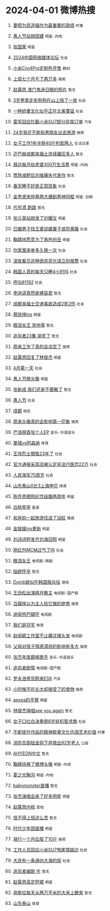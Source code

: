# 2024-04-01 微博热搜 
1. [要把为民造福作为最重要的政绩](https://m.weibo.cn/search?containerid=100103type%3D1%26t%3D10%26q%3D%23%E8%A6%81%E6%8A%8A%E4%B8%BA%E6%B0%91%E9%80%A0%E7%A6%8F%E4%BD%9C%E4%B8%BA%E6%9C%80%E9%87%8D%E8%A6%81%E7%9A%84%E6%94%BF%E7%BB%A9%23&stream_entry_id=51&isnewpage=1&extparam=seat%3D1%26filter_type%3Drealtimehot%26c_type%3D51%26pos%3D0%26cate%3D10103%26q%3D%2523%25E8%25A6%2581%25E6%258A%258A%25E4%25B8%25BA%25E6%25B0%2591%25E9%2580%25A0%25E7%25A6%258F%25E4%25BD%259C%25E4%25B8%25BA%25E6%259C%2580%25E9%2587%258D%25E8%25A6%2581%25E7%259A%2584%25E6%2594%25BF%25E7%25BB%25A9%2523%26dgr%3D0%26stream_entry_id%3D51%26display_time%3D1711927073%26pre_seqid%3D1711927073313015624232) `时事` 

2. [愚人节站姐团建](https://m.weibo.cn/search?containerid=100103type%3D1%26t%3D10%26q%3D%23%E6%84%9A%E4%BA%BA%E8%8A%82%E7%AB%99%E5%A7%90%E5%9B%A2%E5%BB%BA%23&stream_entry_id=31&isnewpage=1&extparam=seat%3D1%26filter_type%3Drealtimehot%26pos%3D0%26band_rank%3D1%26stream_entry_id%3D31%26lcate%3D5001%26c_type%3D31%26q%3D%2523%25E6%2584%259A%25E4%25BA%25BA%25E8%258A%2582%25E7%25AB%2599%25E5%25A7%2590%25E5%259B%25A2%25E5%25BB%25BA%2523%26realpos%3D1%26cate%3D5001%26flag%3D16%26dgr%3D0%26display_time%3D1711927073%26pre_seqid%3D1711927073313015624232) `明星-内地` 

3. [张国荣](https://m.weibo.cn/search?containerid=100103type%3D1%26t%3D10%26q%3D%E5%BC%A0%E5%9B%BD%E8%8D%A3&stream_entry_id=31&isnewpage=1&extparam=seat%3D1%26filter_type%3Drealtimehot%26pos%3D1%26band_rank%3D2%26stream_entry_id%3D31%26lcate%3D5001%26c_type%3D31%26q%3D%25E5%25BC%25A0%25E5%259B%25BD%25E8%258D%25A3%26realpos%3D2%26cate%3D5001%26flag%3D16%26dgr%3D0%26display_time%3D1711927073%26pre_seqid%3D1711927073313015624232) `明星` 

4. [2024中国网络媒体论坛](https://m.weibo.cn/search?containerid=100103type%3D1%26t%3D10%26q%3D%232024%E4%B8%AD%E5%9B%BD%E7%BD%91%E7%BB%9C%E5%AA%92%E4%BD%93%E8%AE%BA%E5%9D%9B%23&stream_entry_id=31&isnewpage=1&extparam=seat%3D1%26filter_type%3Drealtimehot%26pos%3D2%26band_rank%3D3%26stream_entry_id%3D31%26lcate%3D5001%26c_type%3D31%26q%3D%25232024%25E4%25B8%25AD%25E5%259B%25BD%25E7%25BD%2591%25E7%25BB%259C%25E5%25AA%2592%25E4%25BD%2593%25E8%25AE%25BA%25E5%259D%259B%2523%26realpos%3D3%26cate%3D5001%26flag%3D0%26dgr%3D0%26display_time%3D1711927073%26pre_seqid%3D1711927073313015624232) `社会` 

5. [小米Civi4Pro定制色开售](https://m.weibo.cn/search?containerid=100103type%3D1%26t%3D10%26q%3D%23%E5%B0%8F%E7%B1%B3Civi4Pro%E5%AE%9A%E5%88%B6%E8%89%B2%E5%BC%80%E5%94%AE%23&stream_entry_id=31&isnewpage=1&extparam=seat%3D1%26filter_type%3Drealtimehot%26pos%3D3%26is_ad_pos%3D1%26band_rank%3D4%26topic_ad%3D1%26stream_entry_id%3D31%26lcate%3D5001%26c_type%3D31%26q%3D%2523%25E5%25B0%258F%25E7%25B1%25B3Civi4Pro%25E5%25AE%259A%25E5%2588%25B6%25E8%2589%25B2%25E5%25BC%2580%25E5%2594%25AE%2523%26cate%3D5001%26dgr%3D0%26adid%3D229830%26display_time%3D1711927073%26pre_seqid%3D1711927073313015624232) `数码` 

6. [上班七个月亏了两万多](https://m.weibo.cn/search?containerid=100103type%3D1%26t%3D10%26q%3D%23%E4%B8%8A%E7%8F%AD%E4%B8%83%E4%B8%AA%E6%9C%88%E4%BA%8F%E4%BA%86%E4%B8%A4%E4%B8%87%E5%A4%9A%23&stream_entry_id=31&isnewpage=1&extparam=seat%3D1%26filter_type%3Drealtimehot%26pos%3D4%26band_rank%3D4%26stream_entry_id%3D31%26lcate%3D5001%26c_type%3D31%26q%3D%2523%25E4%25B8%258A%25E7%258F%25AD%25E4%25B8%2583%25E4%25B8%25AA%25E6%259C%2588%25E4%25BA%258F%25E4%25BA%2586%25E4%25B8%25A4%25E4%25B8%2587%25E5%25A4%259A%2523%26realpos%3D4%26cate%3D5001%26flag%3D2%26dgr%3D0%26display_time%3D1711927073%26pre_seqid%3D1711927073313015624232) `搞笑` 

7. [赵露思 澳门鬼迷日眼的照片](https://m.weibo.cn/search?containerid=100103type%3D1%26t%3D10%26q%3D%E8%B5%B5%E9%9C%B2%E6%80%9D+%E6%BE%B3%E9%97%A8%E9%AC%BC%E8%BF%B7%E6%97%A5%E7%9C%BC%E7%9A%84%E7%85%A7%E7%89%87&stream_entry_id=31&isnewpage=1&extparam=seat%3D1%26filter_type%3Drealtimehot%26pos%3D5%26band_rank%3D5%26stream_entry_id%3D31%26lcate%3D5001%26c_type%3D31%26q%3D%25E8%25B5%25B5%25E9%259C%25B2%25E6%2580%259D%2520%25E6%25BE%25B3%25E9%2597%25A8%25E9%25AC%25BC%25E8%25BF%25B7%25E6%2597%25A5%25E7%259C%25BC%25E7%259A%2584%25E7%2585%25A7%25E7%2589%2587%26realpos%3D5%26cate%3D5001%26flag%3D2%26dgr%3D0%26display_time%3D1711927073%26pre_seqid%3D1711927073313015624232) `暂无` 

8. [3岁男童走失狗狗在山上陪了一夜](https://m.weibo.cn/search?containerid=100103type%3D1%26t%3D10%26q%3D%233%E5%B2%81%E7%94%B7%E7%AB%A5%E8%B5%B0%E5%A4%B1%E7%8B%97%E7%8B%97%E5%9C%A8%E5%B1%B1%E4%B8%8A%E9%99%AA%E4%BA%86%E4%B8%80%E5%A4%9C%23&stream_entry_id=31&isnewpage=1&extparam=seat%3D1%26filter_type%3Drealtimehot%26pos%3D6%26band_rank%3D6%26stream_entry_id%3D31%26lcate%3D5001%26c_type%3D31%26q%3D%25233%25E5%25B2%2581%25E7%2594%25B7%25E7%25AB%25A5%25E8%25B5%25B0%25E5%25A4%25B1%25E7%258B%2597%25E7%258B%2597%25E5%259C%25A8%25E5%25B1%25B1%25E4%25B8%258A%25E9%2599%25AA%25E4%25BA%2586%25E4%25B8%2580%25E5%25A4%259C%2523%26realpos%3D6%26cate%3D5001%26flag%3D2%26dgr%3D0%26display_time%3D1711927073%26pre_seqid%3D1711927073313015624232) `社会` 

9. [一种娇妻文化似乎正在北美蔓延](https://m.weibo.cn/search?containerid=100103type%3D1%26t%3D10%26q%3D%23%E4%B8%80%E7%A7%8D%E5%A8%87%E5%A6%BB%E6%96%87%E5%8C%96%E4%BC%BC%E4%B9%8E%E6%AD%A3%E5%9C%A8%E5%8C%97%E7%BE%8E%E8%94%93%E5%BB%B6%23&stream_entry_id=31&isnewpage=1&extparam=seat%3D1%26filter_type%3Drealtimehot%26pos%3D7%26band_rank%3D7%26stream_entry_id%3D31%26lcate%3D5001%26c_type%3D31%26q%3D%2523%25E4%25B8%2580%25E7%25A7%258D%25E5%25A8%2587%25E5%25A6%25BB%25E6%2596%2587%25E5%258C%2596%25E4%25BC%25BC%25E4%25B9%258E%25E6%25AD%25A3%25E5%259C%25A8%25E5%258C%2597%25E7%25BE%258E%25E8%2594%2593%25E5%25BB%25B6%2523%26realpos%3D7%26cate%3D5001%26flag%3D2%26dgr%3D0%26display_time%3D1711927073%26pre_seqid%3D1711927073313015624232) `社会` 

10. [雷军回应拦截小米SU7部分异常订单](https://m.weibo.cn/search?containerid=100103type%3D1%26t%3D10%26q%3D%23%E9%9B%B7%E5%86%9B%E5%9B%9E%E5%BA%94%E6%8B%A6%E6%88%AA%E5%B0%8F%E7%B1%B3SU7%E9%83%A8%E5%88%86%E5%BC%82%E5%B8%B8%E8%AE%A2%E5%8D%95%23&stream_entry_id=31&isnewpage=1&extparam=seat%3D1%26filter_type%3Drealtimehot%26pos%3D8%26band_rank%3D8%26stream_entry_id%3D31%26lcate%3D5001%26c_type%3D31%26q%3D%2523%25E9%259B%25B7%25E5%2586%259B%25E5%259B%259E%25E5%25BA%2594%25E6%258B%25A6%25E6%2588%25AA%25E5%25B0%258F%25E7%25B1%25B3SU7%25E9%2583%25A8%25E5%2588%2586%25E5%25BC%2582%25E5%25B8%25B8%25E8%25AE%25A2%25E5%258D%2595%2523%26realpos%3D8%26cate%3D5001%26flag%3D2%26dgr%3D0%26display_time%3D1711927073%26pre_seqid%3D1711927073313015624232) `汽车` 

11. [24岁我还不能和男朋友出去旅游](https://m.weibo.cn/search?containerid=100103type%3D1%26t%3D10%26q%3D%2324%E5%B2%81%E6%88%91%E8%BF%98%E4%B8%8D%E8%83%BD%E5%92%8C%E7%94%B7%E6%9C%8B%E5%8F%8B%E5%87%BA%E5%8E%BB%E6%97%85%E6%B8%B8%23&stream_entry_id=31&isnewpage=1&extparam=seat%3D1%26filter_type%3Drealtimehot%26pos%3D9%26band_rank%3D9%26stream_entry_id%3D31%26lcate%3D5001%26c_type%3D31%26q%3D%252324%25E5%25B2%2581%25E6%2588%2591%25E8%25BF%2598%25E4%25B8%258D%25E8%2583%25BD%25E5%2592%258C%25E7%2594%25B7%25E6%259C%258B%25E5%258F%258B%25E5%2587%25BA%25E5%258E%25BB%25E6%2597%2585%25E6%25B8%25B8%2523%26realpos%3D9%26cate%3D5001%26flag%3D2%26dgr%3D0%26display_time%3D1711927073%26pre_seqid%3D1711927073313015624232) `搞笑` 

12. [女子工作1年半胖40斤判若两人](https://m.weibo.cn/search?containerid=100103type%3D1%26t%3D10%26q%3D%23%E5%A5%B3%E5%AD%90%E5%B7%A5%E4%BD%9C1%E5%B9%B4%E5%8D%8A%E8%83%9640%E6%96%A4%E5%88%A4%E8%8B%A5%E4%B8%A4%E4%BA%BA%23&stream_entry_id=31&isnewpage=1&extparam=seat%3D1%26filter_type%3Drealtimehot%26pos%3D10%26band_rank%3D10%26stream_entry_id%3D31%26lcate%3D5001%26c_type%3D31%26q%3D%2523%25E5%25A5%25B3%25E5%25AD%2590%25E5%25B7%25A5%25E4%25BD%259C1%25E5%25B9%25B4%25E5%258D%258A%25E8%2583%259640%25E6%2596%25A4%25E5%2588%25A4%25E8%258B%25A5%25E4%25B8%25A4%25E4%25BA%25BA%2523%26realpos%3D10%26cate%3D5001%26flag%3D2%26dgr%3D0%26display_time%3D1711927073%26pre_seqid%3D1711927073313015624232) `生活记录` 

13. [迈巴赫成都来福士连续碾压多人](https://m.weibo.cn/search?containerid=100103type%3D1%26t%3D10%26q%3D%23%E8%BF%88%E5%B7%B4%E8%B5%AB%E6%88%90%E9%83%BD%E6%9D%A5%E7%A6%8F%E5%A3%AB%E8%BF%9E%E7%BB%AD%E7%A2%BE%E5%8E%8B%E5%A4%9A%E4%BA%BA%23&stream_entry_id=31&isnewpage=1&extparam=seat%3D1%26filter_type%3Drealtimehot%26pos%3D11%26band_rank%3D11%26stream_entry_id%3D31%26lcate%3D5001%26c_type%3D31%26q%3D%2523%25E8%25BF%2588%25E5%25B7%25B4%25E8%25B5%25AB%25E6%2588%2590%25E9%2583%25BD%25E6%259D%25A5%25E7%25A6%258F%25E5%25A3%25AB%25E8%25BF%259E%25E7%25BB%25AD%25E7%25A2%25BE%25E5%258E%258B%25E5%25A4%259A%25E4%25BA%25BA%2523%26realpos%3D11%26cate%3D5001%26flag%3D2%26dgr%3D0%26display_time%3D1711927073%26pre_seqid%3D1711927073313015624232) `暂无` 

14. [聂远每月给老婆300万生活费](https://m.weibo.cn/search?containerid=100103type%3D1%26t%3D10%26q%3D%23%E8%81%82%E8%BF%9C%E6%AF%8F%E6%9C%88%E7%BB%99%E8%80%81%E5%A9%86300%E4%B8%87%E7%94%9F%E6%B4%BB%E8%B4%B9%23&stream_entry_id=31&isnewpage=1&extparam=seat%3D1%26filter_type%3Drealtimehot%26pos%3D12%26band_rank%3D12%26stream_entry_id%3D31%26lcate%3D5001%26c_type%3D31%26q%3D%2523%25E8%2581%2582%25E8%25BF%259C%25E6%25AF%258F%25E6%259C%2588%25E7%25BB%2599%25E8%2580%2581%25E5%25A9%2586300%25E4%25B8%2587%25E7%2594%259F%25E6%25B4%25BB%25E8%25B4%25B9%2523%26realpos%3D12%26cate%3D5001%26flag%3D2%26dgr%3D0%26display_time%3D1711927073%26pre_seqid%3D1711927073313015624232) `明星-内地` 

15. [贾玲减肥后刘维痛失代表作](https://m.weibo.cn/search?containerid=100103type%3D1%26t%3D10%26q%3D%E8%B4%BE%E7%8E%B2%E5%87%8F%E8%82%A5%E5%90%8E%E5%88%98%E7%BB%B4%E7%97%9B%E5%A4%B1%E4%BB%A3%E8%A1%A8%E4%BD%9C&stream_entry_id=31&isnewpage=1&extparam=seat%3D1%26filter_type%3Drealtimehot%26pos%3D13%26band_rank%3D13%26stream_entry_id%3D31%26lcate%3D5001%26c_type%3D31%26q%3D%25E8%25B4%25BE%25E7%258E%25B2%25E5%2587%258F%25E8%2582%25A5%25E5%2590%258E%25E5%2588%2598%25E7%25BB%25B4%25E7%2597%259B%25E5%25A4%25B1%25E4%25BB%25A3%25E8%25A1%25A8%25E4%25BD%259C%26realpos%3D13%26cate%3D5001%26flag%3D2%26dgr%3D0%26display_time%3D1711927073%26pre_seqid%3D1711927073313015624232) `暂无` 

16. [春天睡不好是正常现象](https://m.weibo.cn/search?containerid=100103type%3D1%26t%3D10%26q%3D%23%E6%98%A5%E5%A4%A9%E7%9D%A1%E4%B8%8D%E5%A5%BD%E6%98%AF%E6%AD%A3%E5%B8%B8%E7%8E%B0%E8%B1%A1%23&stream_entry_id=31&isnewpage=1&extparam=seat%3D1%26filter_type%3Drealtimehot%26pos%3D14%26band_rank%3D14%26stream_entry_id%3D31%26lcate%3D5001%26c_type%3D31%26q%3D%2523%25E6%2598%25A5%25E5%25A4%25A9%25E7%259D%25A1%25E4%25B8%258D%25E5%25A5%25BD%25E6%2598%25AF%25E6%25AD%25A3%25E5%25B8%25B8%25E7%258E%25B0%25E8%25B1%25A1%2523%26realpos%3D14%26cate%3D5001%26flag%3D0%26dgr%3D0%26display_time%3D1711927073%26pre_seqid%3D1711927073313015624232) `社会` 

17. [金秀贤宋仲基两大爆剧男神同框](https://m.weibo.cn/search?containerid=100103type%3D1%26t%3D10%26q%3D%23%E9%87%91%E7%A7%80%E8%B4%A4%E5%AE%8B%E4%BB%B2%E5%9F%BA%E4%B8%A4%E5%A4%A7%E7%88%86%E5%89%A7%E7%94%B7%E7%A5%9E%E5%90%8C%E6%A1%86%23&stream_entry_id=31&isnewpage=1&extparam=seat%3D1%26filter_type%3Drealtimehot%26pos%3D15%26band_rank%3D15%26stream_entry_id%3D31%26lcate%3D5001%26c_type%3D31%26q%3D%2523%25E9%2587%2591%25E7%25A7%2580%25E8%25B4%25A4%25E5%25AE%258B%25E4%25BB%25B2%25E5%259F%25BA%25E4%25B8%25A4%25E5%25A4%25A7%25E7%2588%2586%25E5%2589%25A7%25E7%2594%25B7%25E7%25A5%259E%25E5%2590%258C%25E6%25A1%2586%2523%26realpos%3D15%26cate%3D5001%26flag%3D2%26dgr%3D0%26display_time%3D1711927073%26pre_seqid%3D1711927073313015624232) `明星-日韩` 

18. [代号鸢 跑路](https://m.weibo.cn/search?containerid=100103type%3D1%26t%3D10%26q%3D%E4%BB%A3%E5%8F%B7%E9%B8%A2+%E8%B7%91%E8%B7%AF&stream_entry_id=31&isnewpage=1&extparam=seat%3D1%26filter_type%3Drealtimehot%26pos%3D16%26band_rank%3D16%26stream_entry_id%3D31%26lcate%3D5001%26c_type%3D31%26q%3D%25E4%25BB%25A3%25E5%258F%25B7%25E9%25B8%25A2%2520%25E8%25B7%2591%25E8%25B7%25AF%26realpos%3D16%26cate%3D5001%26flag%3D1%26dgr%3D0%26display_time%3D1711927073%26pre_seqid%3D1711927073313015624232) `暂无` 

19. [张元英站姐发了刘耀文](https://m.weibo.cn/search?containerid=100103type%3D1%26t%3D10%26q%3D%23%E5%BC%A0%E5%85%83%E8%8B%B1%E7%AB%99%E5%A7%90%E5%8F%91%E4%BA%86%E5%88%98%E8%80%80%E6%96%87%23&stream_entry_id=31&isnewpage=1&extparam=seat%3D1%26filter_type%3Drealtimehot%26pos%3D17%26band_rank%3D17%26stream_entry_id%3D31%26lcate%3D5001%26c_type%3D31%26q%3D%2523%25E5%25BC%25A0%25E5%2585%2583%25E8%258B%25B1%25E7%25AB%2599%25E5%25A7%2590%25E5%258F%2591%25E4%25BA%2586%25E5%2588%2598%25E8%2580%2580%25E6%2596%2587%2523%26realpos%3D17%26cate%3D5001%26flag%3D2%26dgr%3D0%26display_time%3D1711927073%26pre_seqid%3D1711927073313015624232) `明星` 

20. [已婚男子找王婆说媒妻子或将离婚](https://m.weibo.cn/search?containerid=100103type%3D1%26t%3D10%26q%3D%23%E5%B7%B2%E5%A9%9A%E7%94%B7%E5%AD%90%E6%89%BE%E7%8E%8B%E5%A9%86%E8%AF%B4%E5%AA%92%E5%A6%BB%E5%AD%90%E6%88%96%E5%B0%86%E7%A6%BB%E5%A9%9A%23&stream_entry_id=31&isnewpage=1&extparam=seat%3D1%26filter_type%3Drealtimehot%26pos%3D18%26band_rank%3D18%26stream_entry_id%3D31%26lcate%3D5001%26c_type%3D31%26q%3D%2523%25E5%25B7%25B2%25E5%25A9%259A%25E7%2594%25B7%25E5%25AD%2590%25E6%2589%25BE%25E7%258E%258B%25E5%25A9%2586%25E8%25AF%25B4%25E5%25AA%2592%25E5%25A6%25BB%25E5%25AD%2590%25E6%2588%2596%25E5%25B0%2586%25E7%25A6%25BB%25E5%25A9%259A%2523%26realpos%3D18%26cate%3D5001%26flag%3D0%26dgr%3D0%26display_time%3D1711927073%26pre_seqid%3D1711927073313015624232) `社会` 

21. [鞠婧祎愿意为了角色扮丑](https://m.weibo.cn/search?containerid=100103type%3D1%26t%3D10%26q%3D%23%E9%9E%A0%E5%A9%A7%E7%A5%8E%E6%84%BF%E6%84%8F%E4%B8%BA%E4%BA%86%E8%A7%92%E8%89%B2%E6%89%AE%E4%B8%91%23&stream_entry_id=31&isnewpage=1&extparam=seat%3D1%26filter_type%3Drealtimehot%26pos%3D19%26band_rank%3D19%26stream_entry_id%3D31%26lcate%3D5001%26c_type%3D31%26q%3D%2523%25E9%259E%25A0%25E5%25A9%25A7%25E7%25A5%258E%25E6%2584%25BF%25E6%2584%258F%25E4%25B8%25BA%25E4%25BA%2586%25E8%25A7%2592%25E8%2589%25B2%25E6%2589%25AE%25E4%25B8%2591%2523%26realpos%3D19%26cate%3D5001%26flag%3D0%26dgr%3D0%26display_time%3D1711927073%26pre_seqid%3D1711927073313015624232) `明星` 

22. [你家里床单多久换一次](https://m.weibo.cn/search?containerid=100103type%3D1%26t%3D10%26q%3D%23%E4%BD%A0%E5%AE%B6%E9%87%8C%E5%BA%8A%E5%8D%95%E5%A4%9A%E4%B9%85%E6%8D%A2%E4%B8%80%E6%AC%A1%23&stream_entry_id=31&isnewpage=1&extparam=seat%3D1%26filter_type%3Drealtimehot%26pos%3D20%26band_rank%3D20%26stream_entry_id%3D31%26lcate%3D5001%26c_type%3D31%26q%3D%2523%25E4%25BD%25A0%25E5%25AE%25B6%25E9%2587%258C%25E5%25BA%258A%25E5%258D%2595%25E5%25A4%259A%25E4%25B9%2585%25E6%258D%25A2%25E4%25B8%2580%25E6%25AC%25A1%2523%26realpos%3D20%26cate%3D5001%26flag%3D0%26dgr%3D0%26display_time%3D1711927073%26pre_seqid%3D1711927073313015624232) `社会` 

23. [深夜看见这种诡异蓝光请立刻报警](https://m.weibo.cn/search?containerid=100103type%3D1%26t%3D10%26q%3D%23%E6%B7%B1%E5%A4%9C%E7%9C%8B%E8%A7%81%E8%BF%99%E7%A7%8D%E8%AF%A1%E5%BC%82%E8%93%9D%E5%85%89%E8%AF%B7%E7%AB%8B%E5%88%BB%E6%8A%A5%E8%AD%A6%23&stream_entry_id=31&isnewpage=1&extparam=seat%3D1%26filter_type%3Drealtimehot%26pos%3D21%26band_rank%3D21%26stream_entry_id%3D31%26lcate%3D5001%26c_type%3D31%26q%3D%2523%25E6%25B7%25B1%25E5%25A4%259C%25E7%259C%258B%25E8%25A7%2581%25E8%25BF%2599%25E7%25A7%258D%25E8%25AF%25A1%25E5%25BC%2582%25E8%2593%259D%25E5%2585%2589%25E8%25AF%25B7%25E7%25AB%258B%25E5%2588%25BB%25E6%258A%25A5%25E8%25AD%25A6%2523%26realpos%3D21%26cate%3D5001%26flag%3D0%26dgr%3D0%26display_time%3D1711927073%26pre_seqid%3D1711927073313015624232) `社会` 

24. [韩国人真的每天只睡4小时吗](https://m.weibo.cn/search?containerid=100103type%3D1%26t%3D10%26q%3D%23%E9%9F%A9%E5%9B%BD%E4%BA%BA%E7%9C%9F%E7%9A%84%E6%AF%8F%E5%A4%A9%E5%8F%AA%E7%9D%A14%E5%B0%8F%E6%97%B6%E5%90%97%23&stream_entry_id=31&isnewpage=1&extparam=seat%3D1%26filter_type%3Drealtimehot%26pos%3D22%26band_rank%3D22%26stream_entry_id%3D31%26lcate%3D5001%26c_type%3D31%26q%3D%2523%25E9%259F%25A9%25E5%259B%25BD%25E4%25BA%25BA%25E7%259C%259F%25E7%259A%2584%25E6%25AF%258F%25E5%25A4%25A9%25E5%258F%25AA%25E7%259D%25A14%25E5%25B0%258F%25E6%2597%25B6%25E5%2590%2597%2523%26realpos%3D22%26cate%3D5001%26flag%3D0%26dgr%3D0%26display_time%3D1711927073%26pre_seqid%3D1711927073313015624232) `社会` 

25. [呼叫81192](https://m.weibo.cn/search?containerid=100103type%3D1%26t%3D10%26q%3D%23%E5%91%BC%E5%8F%AB81192%23&stream_entry_id=31&isnewpage=1&extparam=seat%3D1%26filter_type%3Drealtimehot%26pos%3D23%26band_rank%3D23%26stream_entry_id%3D31%26lcate%3D5001%26c_type%3D31%26q%3D%2523%25E5%2591%25BC%25E5%258F%25AB81192%2523%26realpos%3D23%26cate%3D5001%26flag%3D1%26dgr%3D0%26display_time%3D1711927073%26pre_seqid%3D1711927073313015624232) `社会` 

26. [李逍遥竟然是拂容君](https://m.weibo.cn/search?containerid=100103type%3D1%26t%3D10%26q%3D%E6%9D%8E%E9%80%8D%E9%81%A5%E7%AB%9F%E7%84%B6%E6%98%AF%E6%8B%82%E5%AE%B9%E5%90%9B&stream_entry_id=31&isnewpage=1&extparam=seat%3D1%26filter_type%3Drealtimehot%26pos%3D24%26band_rank%3D24%26stream_entry_id%3D31%26lcate%3D5001%26c_type%3D31%26q%3D%25E6%259D%258E%25E9%2580%258D%25E9%2581%25A5%25E7%25AB%259F%25E7%2584%25B6%25E6%2598%25AF%25E6%258B%2582%25E5%25AE%25B9%25E5%2590%259B%26realpos%3D24%26cate%3D5001%26flag%3D2%26dgr%3D0%26display_time%3D1711927073%26pre_seqid%3D1711927073313015624232) `暂无` 

27. [成都来福士交通事故造成2死2伤](https://m.weibo.cn/search?containerid=100103type%3D1%26t%3D10%26q%3D%23%E6%88%90%E9%83%BD%E6%9D%A5%E7%A6%8F%E5%A3%AB%E4%BA%A4%E9%80%9A%E4%BA%8B%E6%95%85%E9%80%A0%E6%88%902%E6%AD%BB2%E4%BC%A4%23&stream_entry_id=31&isnewpage=1&extparam=seat%3D1%26filter_type%3Drealtimehot%26pos%3D25%26band_rank%3D25%26stream_entry_id%3D31%26lcate%3D5001%26c_type%3D31%26q%3D%2523%25E6%2588%2590%25E9%2583%25BD%25E6%259D%25A5%25E7%25A6%258F%25E5%25A3%25AB%25E4%25BA%25A4%25E9%2580%259A%25E4%25BA%258B%25E6%2595%2585%25E9%2580%25A0%25E6%2588%25902%25E6%25AD%25BB2%25E4%25BC%25A4%2523%26realpos%3D25%26cate%3D5001%26flag%3D1%26dgr%3D0%26display_time%3D1711927073%26pre_seqid%3D1711927073313015624232) `社会` 

28. [蔡徐坤ins](https://m.weibo.cn/search?containerid=100103type%3D1%26t%3D10%26q%3D%23%E8%94%A1%E5%BE%90%E5%9D%A4ins%23&stream_entry_id=31&isnewpage=1&extparam=seat%3D1%26filter_type%3Drealtimehot%26pos%3D26%26band_rank%3D26%26stream_entry_id%3D31%26lcate%3D5001%26c_type%3D31%26q%3D%2523%25E8%2594%25A1%25E5%25BE%2590%25E5%259D%25A4ins%2523%26realpos%3D26%26cate%3D5001%26flag%3D0%26dgr%3D0%26display_time%3D1711927073%26pre_seqid%3D1711927073313015624232) `明星` 

29. [眼泪女王 宋仲基](https://m.weibo.cn/search?containerid=100103type%3D1%26t%3D10%26q%3D%E7%9C%BC%E6%B3%AA%E5%A5%B3%E7%8E%8B+%E5%AE%8B%E4%BB%B2%E5%9F%BA&stream_entry_id=31&isnewpage=1&extparam=seat%3D1%26filter_type%3Drealtimehot%26pos%3D27%26band_rank%3D27%26stream_entry_id%3D31%26lcate%3D5001%26c_type%3D31%26q%3D%25E7%259C%25BC%25E6%25B3%25AA%25E5%25A5%25B3%25E7%258E%258B%2520%25E5%25AE%258B%25E4%25BB%25B2%25E5%259F%25BA%26realpos%3D27%26cate%3D5001%26flag%3D0%26dgr%3D0%26display_time%3D1711927073%26pre_seqid%3D1711927073313015624232) `暂无` 

30. [追风者23集 哭死了](https://m.weibo.cn/search?containerid=100103type%3D1%26t%3D10%26q%3D%E8%BF%BD%E9%A3%8E%E8%80%8523%E9%9B%86+%E5%93%AD%E6%AD%BB%E4%BA%86&stream_entry_id=31&isnewpage=1&extparam=seat%3D1%26filter_type%3Drealtimehot%26pos%3D28%26band_rank%3D28%26stream_entry_id%3D31%26lcate%3D5001%26c_type%3D31%26q%3D%25E8%25BF%25BD%25E9%25A3%258E%25E8%2580%258523%25E9%259B%2586%2520%25E5%2593%25AD%25E6%25AD%25BB%25E4%25BA%2586%26realpos%3D28%26cate%3D5001%26flag%3D0%26dgr%3D0%26display_time%3D1711927073%26pre_seqid%3D1711927073313015624232) `暂无` 

31. [原来工作了真的会没空了](https://m.weibo.cn/search?containerid=100103type%3D1%26t%3D10%26q%3D%23%E5%8E%9F%E6%9D%A5%E5%B7%A5%E4%BD%9C%E4%BA%86%E7%9C%9F%E7%9A%84%E4%BC%9A%E6%B2%A1%E7%A9%BA%E4%BA%86%23&stream_entry_id=31&isnewpage=1&extparam=seat%3D1%26filter_type%3Drealtimehot%26pos%3D29%26band_rank%3D29%26stream_entry_id%3D31%26lcate%3D5001%26c_type%3D31%26q%3D%2523%25E5%258E%259F%25E6%259D%25A5%25E5%25B7%25A5%25E4%25BD%259C%25E4%25BA%2586%25E7%259C%259F%25E7%259A%2584%25E4%25BC%259A%25E6%25B2%25A1%25E7%25A9%25BA%25E4%25BA%2586%2523%26realpos%3D29%26cate%3D5001%26flag%3D0%26dgr%3D0%26display_time%3D1711927073%26pre_seqid%3D1711927073313015624232) `搞笑` 

32. [赵露思回复了林俊杰](https://m.weibo.cn/search?containerid=100103type%3D1%26t%3D10%26q%3D%23%E8%B5%B5%E9%9C%B2%E6%80%9D%E5%9B%9E%E5%A4%8D%E4%BA%86%E6%9E%97%E4%BF%8A%E6%9D%B0%23&stream_entry_id=31&isnewpage=1&extparam=seat%3D1%26filter_type%3Drealtimehot%26pos%3D30%26band_rank%3D30%26stream_entry_id%3D31%26lcate%3D5001%26c_type%3D31%26q%3D%2523%25E8%25B5%25B5%25E9%259C%25B2%25E6%2580%259D%25E5%259B%259E%25E5%25A4%258D%25E4%25BA%2586%25E6%259E%2597%25E4%25BF%258A%25E6%259D%25B0%2523%26realpos%3D30%26cate%3D5001%26flag%3D0%26dgr%3D0%26display_time%3D1711927073%26pre_seqid%3D1711927073313015624232) `明星` 

33. [4月第一天](https://m.weibo.cn/search?containerid=100103type%3D1%26t%3D10%26q%3D%234%E6%9C%88%E7%AC%AC%E4%B8%80%E5%A4%A9%23&stream_entry_id=31&isnewpage=1&extparam=seat%3D1%26filter_type%3Drealtimehot%26pos%3D31%26band_rank%3D31%26stream_entry_id%3D31%26lcate%3D5001%26c_type%3D31%26q%3D%25234%25E6%259C%2588%25E7%25AC%25AC%25E4%25B8%2580%25E5%25A4%25A9%2523%26realpos%3D31%26cate%3D5001%26flag%3D1%26dgr%3D0%26display_time%3D1711927073%26pre_seqid%3D1711927073313015624232) `社会` 

34. [愚人节换头像](https://m.weibo.cn/search?containerid=100103type%3D1%26t%3D10%26q%3D%23%E6%84%9A%E4%BA%BA%E8%8A%82%E6%8D%A2%E5%A4%B4%E5%83%8F%23&stream_entry_id=31&isnewpage=1&extparam=seat%3D1%26filter_type%3Drealtimehot%26pos%3D32%26band_rank%3D32%26stream_entry_id%3D31%26lcate%3D5001%26c_type%3D31%26q%3D%2523%25E6%2584%259A%25E4%25BA%25BA%25E8%258A%2582%25E6%258D%25A2%25E5%25A4%25B4%25E5%2583%258F%2523%26realpos%3D32%26cate%3D5001%26flag%3D0%26dgr%3D0%26display_time%3D1711927073%26pre_seqid%3D1711927073313015624232) `明星` 

35. [张新成 我们还是不要散了](https://m.weibo.cn/search?containerid=100103type%3D1%26t%3D10%26q%3D%E5%BC%A0%E6%96%B0%E6%88%90+%E6%88%91%E4%BB%AC%E8%BF%98%E6%98%AF%E4%B8%8D%E8%A6%81%E6%95%A3%E4%BA%86&stream_entry_id=31&isnewpage=1&extparam=seat%3D1%26filter_type%3Drealtimehot%26pos%3D33%26band_rank%3D33%26stream_entry_id%3D31%26lcate%3D5001%26c_type%3D31%26q%3D%25E5%25BC%25A0%25E6%2596%25B0%25E6%2588%2590%2520%25E6%2588%2591%25E4%25BB%25AC%25E8%25BF%2598%25E6%2598%25AF%25E4%25B8%258D%25E8%25A6%2581%25E6%2595%25A3%25E4%25BA%2586%26realpos%3D33%26cate%3D5001%26flag%3D0%26dgr%3D0%26display_time%3D1711927073%26pre_seqid%3D1711927073313015624232) `暂无` 

36. [愚人节](https://m.weibo.cn/search?containerid=100103type%3D1%26t%3D10%26q%3D%E6%84%9A%E4%BA%BA%E8%8A%82&stream_entry_id=31&isnewpage=1&extparam=seat%3D1%26filter_type%3Drealtimehot%26pos%3D34%26band_rank%3D34%26stream_entry_id%3D31%26lcate%3D5001%26c_type%3D31%26q%3D%25E6%2584%259A%25E4%25BA%25BA%25E8%258A%2582%26realpos%3D34%26cate%3D5001%26flag%3D0%26dgr%3D0%26display_time%3D1711927073%26pre_seqid%3D1711927073313015624232) `社会` 

37. [成都](https://m.weibo.cn/search?containerid=100103type%3D1%26t%3D10%26q%3D%E6%88%90%E9%83%BD&stream_entry_id=31&isnewpage=1&extparam=seat%3D1%26filter_type%3Drealtimehot%26pos%3D35%26band_rank%3D35%26stream_entry_id%3D31%26lcate%3D5001%26c_type%3D31%26q%3D%25E6%2588%2590%25E9%2583%25BD%26realpos%3D35%26cate%3D5001%26flag%3D0%26dgr%3D0%26display_time%3D1711927073%26pre_seqid%3D1711927073313015624232) `地区` 

38. [原来头像真的会影响第一印象](https://m.weibo.cn/search?containerid=100103type%3D1%26t%3D10%26q%3D%23%E5%8E%9F%E6%9D%A5%E5%A4%B4%E5%83%8F%E7%9C%9F%E7%9A%84%E4%BC%9A%E5%BD%B1%E5%93%8D%E7%AC%AC%E4%B8%80%E5%8D%B0%E8%B1%A1%23&stream_entry_id=31&isnewpage=1&extparam=seat%3D1%26filter_type%3Drealtimehot%26pos%3D36%26band_rank%3D36%26stream_entry_id%3D31%26lcate%3D5001%26c_type%3D31%26q%3D%2523%25E5%258E%259F%25E6%259D%25A5%25E5%25A4%25B4%25E5%2583%258F%25E7%259C%259F%25E7%259A%2584%25E4%25BC%259A%25E5%25BD%25B1%25E5%2593%258D%25E7%25AC%25AC%25E4%25B8%2580%25E5%258D%25B0%25E8%25B1%25A1%2523%26realpos%3D36%26cate%3D5001%26flag%3D0%26dgr%3D0%26display_time%3D1711927073%26pre_seqid%3D1711927073313015624232) `搞笑` 

39. [严浩翔首张个人EP](https://m.weibo.cn/search?containerid=100103type%3D1%26t%3D10%26q%3D%23%E4%B8%A5%E6%B5%A9%E7%BF%94%E9%A6%96%E5%BC%A0%E4%B8%AA%E4%BA%BAEP%23&stream_entry_id=31&isnewpage=1&extparam=seat%3D1%26filter_type%3Drealtimehot%26pos%3D37%26band_rank%3D37%26stream_entry_id%3D31%26lcate%3D5001%26c_type%3D31%26q%3D%2523%25E4%25B8%25A5%25E6%25B5%25A9%25E7%25BF%2594%25E9%25A6%2596%25E5%25BC%25A0%25E4%25B8%25AA%25E4%25BA%25BAEP%2523%26realpos%3D37%26cate%3D5001%26flag%3D1%26dgr%3D0%26display_time%3D1711927073%26pre_seqid%3D1711927073313015624232) `音乐-华语音乐` 

40. [曼城vs阿森纳](https://m.weibo.cn/search?containerid=100103type%3D1%26t%3D10%26q%3D%23%E6%9B%BC%E5%9F%8Evs%E9%98%BF%E6%A3%AE%E7%BA%B3%23&stream_entry_id=31&isnewpage=1&extparam=seat%3D1%26filter_type%3Drealtimehot%26pos%3D38%26band_rank%3D38%26stream_entry_id%3D31%26lcate%3D5001%26c_type%3D31%26q%3D%2523%25E6%259B%25BC%25E5%259F%258Evs%25E9%2598%25BF%25E6%25A3%25AE%25E7%25BA%25B3%2523%26realpos%3D38%26cate%3D5001%26flag%3D0%26dgr%3D0%26display_time%3D1711927073%26pre_seqid%3D1711927073313015624232) `体育` 

41. [王伟烈士牺牲23年了](https://m.weibo.cn/search?containerid=100103type%3D1%26t%3D10%26q%3D%23%E7%8E%8B%E4%BC%9F%E7%83%88%E5%A3%AB%E7%89%BA%E7%89%B223%E5%B9%B4%E4%BA%86%23&stream_entry_id=31&isnewpage=1&extparam=seat%3D1%26filter_type%3Drealtimehot%26pos%3D39%26band_rank%3D39%26stream_entry_id%3D31%26lcate%3D5001%26c_type%3D31%26q%3D%2523%25E7%258E%258B%25E4%25BC%259F%25E7%2583%2588%25E5%25A3%25AB%25E7%2589%25BA%25E7%2589%25B223%25E5%25B9%25B4%25E4%25BA%2586%2523%26realpos%3D39%26cate%3D5001%26flag%3D1%26dgr%3D0%26display_time%3D1711927073%26pre_seqid%3D1711927073313015624232) `社会` 

42. [官方通报采耳店被认定非法行医罚22万](https://m.weibo.cn/search?containerid=100103type%3D1%26t%3D10%26q%3D%23%E5%AE%98%E6%96%B9%E9%80%9A%E6%8A%A5%E9%87%87%E8%80%B3%E5%BA%97%E8%A2%AB%E8%AE%A4%E5%AE%9A%E9%9D%9E%E6%B3%95%E8%A1%8C%E5%8C%BB%E7%BD%9A22%E4%B8%87%23&stream_entry_id=31&isnewpage=1&extparam=seat%3D1%26filter_type%3Drealtimehot%26pos%3D40%26band_rank%3D40%26stream_entry_id%3D31%26lcate%3D5001%26c_type%3D31%26q%3D%2523%25E5%25AE%2598%25E6%2596%25B9%25E9%2580%259A%25E6%258A%25A5%25E9%2587%2587%25E8%2580%25B3%25E5%25BA%2597%25E8%25A2%25AB%25E8%25AE%25A4%25E5%25AE%259A%25E9%259D%259E%25E6%25B3%2595%25E8%25A1%258C%25E5%258C%25BB%25E7%25BD%259A22%25E4%25B8%2587%2523%26realpos%3D40%26cate%3D5001%26flag%3D0%26dgr%3D0%26display_time%3D1711927073%26pre_seqid%3D1711927073313015624232) `社会` 

43. [人民海军75周岁](https://m.weibo.cn/search?containerid=100103type%3D1%26t%3D10%26q%3D%23%E4%BA%BA%E6%B0%91%E6%B5%B7%E5%86%9B75%E5%91%A8%E5%B2%81%23&stream_entry_id=31&isnewpage=1&extparam=seat%3D1%26filter_type%3Drealtimehot%26pos%3D41%26band_rank%3D41%26stream_entry_id%3D31%26lcate%3D5001%26c_type%3D31%26q%3D%2523%25E4%25BA%25BA%25E6%25B0%2591%25E6%25B5%25B7%25E5%2586%259B75%25E5%2591%25A8%25E5%25B2%2581%2523%26realpos%3D41%26cate%3D5001%26flag%3D1%26dgr%3D0%26display_time%3D1711927073%26pre_seqid%3D1711927073313015624232) `社会` 

44. [山东泰山0比3上海申花](https://m.weibo.cn/search?containerid=100103type%3D1%26t%3D10%26q%3D%23%E5%B1%B1%E4%B8%9C%E6%B3%B0%E5%B1%B10%E6%AF%943%E4%B8%8A%E6%B5%B7%E7%94%B3%E8%8A%B1%23&stream_entry_id=31&isnewpage=1&extparam=seat%3D1%26filter_type%3Drealtimehot%26pos%3D42%26band_rank%3D42%26stream_entry_id%3D31%26lcate%3D5001%26c_type%3D31%26q%3D%2523%25E5%25B1%25B1%25E4%25B8%259C%25E6%25B3%25B0%25E5%25B1%25B10%25E6%25AF%25943%25E4%25B8%258A%25E6%25B5%25B7%25E7%2594%25B3%25E8%258A%25B1%2523%26realpos%3D42%26cate%3D5001%26flag%3D1%26dgr%3D0%26display_time%3D1711927073%26pre_seqid%3D1711927073313015624232) `体育` 

45. [陈乔恩晒照纪念结婚两周年](https://m.weibo.cn/search?containerid=100103type%3D1%26t%3D10%26q%3D%23%E9%99%88%E4%B9%94%E6%81%A9%E6%99%92%E7%85%A7%E7%BA%AA%E5%BF%B5%E7%BB%93%E5%A9%9A%E4%B8%A4%E5%91%A8%E5%B9%B4%23&stream_entry_id=31&isnewpage=1&extparam=seat%3D1%26filter_type%3Drealtimehot%26pos%3D43%26band_rank%3D43%26stream_entry_id%3D31%26lcate%3D5001%26c_type%3D31%26q%3D%2523%25E9%2599%2588%25E4%25B9%2594%25E6%2581%25A9%25E6%2599%2592%25E7%2585%25A7%25E7%25BA%25AA%25E5%25BF%25B5%25E7%25BB%2593%25E5%25A9%259A%25E4%25B8%25A4%25E5%2591%25A8%25E5%25B9%25B4%2523%26realpos%3D43%26cate%3D5001%26flag%3D0%26dgr%3D0%26display_time%3D1711927073%26pre_seqid%3D1711927073313015624232) `明星` 

46. [白桃星座](https://m.weibo.cn/search?containerid=100103type%3D1%26t%3D10%26q%3D%E7%99%BD%E6%A1%83%E6%98%9F%E5%BA%A7&stream_entry_id=31&isnewpage=1&extparam=seat%3D1%26filter_type%3Drealtimehot%26pos%3D44%26band_rank%3D44%26stream_entry_id%3D31%26lcate%3D5001%26c_type%3D31%26q%3D%25E7%2599%25BD%25E6%25A1%2583%25E6%2598%259F%25E5%25BA%25A7%26realpos%3D44%26cate%3D5001%26flag%3D0%26dgr%3D0%26display_time%3D1711927073%26pre_seqid%3D1711927073313015624232) `星座` 

47. [和爸妈一起旅游住进了浴缸](https://m.weibo.cn/search?containerid=100103type%3D1%26t%3D10%26q%3D%23%E5%92%8C%E7%88%B8%E5%A6%88%E4%B8%80%E8%B5%B7%E6%97%85%E6%B8%B8%E4%BD%8F%E8%BF%9B%E4%BA%86%E6%B5%B4%E7%BC%B8%23&stream_entry_id=31&isnewpage=1&extparam=seat%3D1%26filter_type%3Drealtimehot%26pos%3D45%26band_rank%3D45%26stream_entry_id%3D31%26lcate%3D5001%26c_type%3D31%26q%3D%2523%25E5%2592%258C%25E7%2588%25B8%25E5%25A6%2588%25E4%25B8%2580%25E8%25B5%25B7%25E6%2597%2585%25E6%25B8%25B8%25E4%25BD%258F%25E8%25BF%259B%25E4%25BA%2586%25E6%25B5%25B4%25E7%25BC%25B8%2523%26realpos%3D45%26cate%3D5001%26flag%3D0%26dgr%3D0%26display_time%3D1711927073%26pre_seqid%3D1711927073313015624232) `情感` 

48. [金智媛ins更新](https://m.weibo.cn/search?containerid=100103type%3D1%26t%3D10%26q%3D%23%E9%87%91%E6%99%BA%E5%AA%9Bins%E6%9B%B4%E6%96%B0%23&stream_entry_id=31&isnewpage=1&extparam=seat%3D1%26filter_type%3Drealtimehot%26pos%3D46%26band_rank%3D46%26stream_entry_id%3D31%26lcate%3D5001%26c_type%3D31%26q%3D%2523%25E9%2587%2591%25E6%2599%25BA%25E5%25AA%259Bins%25E6%259B%25B4%25E6%2596%25B0%2523%26realpos%3D46%26cate%3D5001%26flag%3D0%26dgr%3D0%26display_time%3D1711927073%26pre_seqid%3D1711927073313015624232) `明星` 

49. [刘诗诗短发齐刘海旧照](https://m.weibo.cn/search?containerid=100103type%3D1%26t%3D10%26q%3D%23%E5%88%98%E8%AF%97%E8%AF%97%E7%9F%AD%E5%8F%91%E9%BD%90%E5%88%98%E6%B5%B7%E6%97%A7%E7%85%A7%23&stream_entry_id=31&isnewpage=1&extparam=seat%3D1%26filter_type%3Drealtimehot%26pos%3D47%26band_rank%3D47%26stream_entry_id%3D31%26lcate%3D5001%26c_type%3D31%26q%3D%2523%25E5%2588%2598%25E8%25AF%2597%25E8%25AF%2597%25E7%259F%25AD%25E5%258F%2591%25E9%25BD%2590%25E5%2588%2598%25E6%25B5%25B7%25E6%2597%25A7%25E7%2585%25A7%2523%26realpos%3D47%26cate%3D5001%26flag%3D1%26dgr%3D0%26display_time%3D1711927073%26pre_seqid%3D1711927073313015624232) `明星` 

50. [网红包MCM过气了吗](https://m.weibo.cn/search?containerid=100103type%3D1%26t%3D10%26q%3D%23%E7%BD%91%E7%BA%A2%E5%8C%85MCM%E8%BF%87%E6%B0%94%E4%BA%86%E5%90%97%23&stream_entry_id=31&isnewpage=1&extparam=seat%3D1%26filter_type%3Drealtimehot%26pos%3D48%26band_rank%3D48%26stream_entry_id%3D31%26lcate%3D5001%26c_type%3D31%26q%3D%2523%25E7%25BD%2591%25E7%25BA%25A2%25E5%258C%2585MCM%25E8%25BF%2587%25E6%25B0%2594%25E4%25BA%2586%25E5%2590%2597%2523%26realpos%3D48%26cate%3D5001%26flag%3D0%26dgr%3D0%26display_time%3D1711927073%26pre_seqid%3D1711927073313015624232) `社会` 

51. [眼泪女王](https://m.weibo.cn/search?containerid=100103type%3D1%26t%3D10%26q%3D%E7%9C%BC%E6%B3%AA%E5%A5%B3%E7%8E%8B&stream_entry_id=31&isnewpage=1&extparam=seat%3D1%26filter_type%3Drealtimehot%26pos%3D49%26band_rank%3D49%26stream_entry_id%3D31%26lcate%3D5001%26c_type%3D31%26q%3D%25E7%259C%25BC%25E6%25B3%25AA%25E5%25A5%25B3%25E7%258E%258B%26realpos%3D49%26cate%3D5001%26flag%3D0%26dgr%3D0%26display_time%3D1711927073%26pre_seqid%3D1711927073313015624232) `电视剧-韩剧` 

52. [陆婷怀孕](https://m.weibo.cn/search?containerid=100103type%3D1%26t%3D10%26q%3D%23%E9%99%86%E5%A9%B7%E6%80%80%E5%AD%95%23&stream_entry_id=31&isnewpage=1&extparam=seat%3D1%26filter_type%3Drealtimehot%26pos%3D50%26band_rank%3D50%26stream_entry_id%3D31%26lcate%3D5001%26c_type%3D31%26q%3D%2523%25E9%2599%2586%25E5%25A9%25B7%25E6%2580%2580%25E5%25AD%2595%2523%26realpos%3D50%26cate%3D5001%26flag%3D0%26dgr%3D0%26display_time%3D1711927073%26pre_seqid%3D1711927073313015624232) `暂无` 

53. [Doinb疑似在韩国服兵役](https://m.weibo.cn/search?containerid=100103type%3D1%26t%3D10%26q%3D%23Doinb%E7%96%91%E4%BC%BC%E5%9C%A8%E9%9F%A9%E5%9B%BD%E6%9C%8D%E5%85%B5%E5%BD%B9%23&stream_entry_id=31&isnewpage=1&extparam=seat%3D1%26filter_type%3Drealtimehot%26pos%3D15%26band_rank%3D15%26stream_entry_id%3D31%26lcate%3D5001%26c_type%3D31%26q%3D%2523Doinb%25E7%2596%2591%25E4%25BC%25BC%25E5%259C%25A8%25E9%259F%25A9%25E5%259B%25BD%25E6%259C%258D%25E5%2585%25B5%25E5%25BD%25B9%2523%26realpos%3D15%26cate%3D5001%26flag%3D2%26dgr%3D0%26display_time%3D1711923496%26pre_seqid%3D171192349674404264127) `游戏` 

54. [王劲松出演拜月教主](https://m.weibo.cn/search?containerid=100103type%3D1%26t%3D10%26q%3D%23%E7%8E%8B%E5%8A%B2%E6%9D%BE%E5%87%BA%E6%BC%94%E6%8B%9C%E6%9C%88%E6%95%99%E4%B8%BB%23&stream_entry_id=31&isnewpage=1&extparam=seat%3D1%26filter_type%3Drealtimehot%26pos%3D27%26band_rank%3D27%26stream_entry_id%3D31%26lcate%3D5001%26c_type%3D31%26q%3D%2523%25E7%258E%258B%25E5%258A%25B2%25E6%259D%25BE%25E5%2587%25BA%25E6%25BC%2594%25E6%258B%259C%25E6%259C%2588%25E6%2595%2599%25E4%25B8%25BB%2523%26realpos%3D27%26cate%3D5001%26flag%3D0%26dgr%3D0%26display_time%3D1711923496%26pre_seqid%3D171192349674404264127) `电视剧-国产剧` 

55. [当猫咪以为主人给它做的绝育](https://m.weibo.cn/search?containerid=100103type%3D1%26t%3D10%26q%3D%23%E5%BD%93%E7%8C%AB%E5%92%AA%E4%BB%A5%E4%B8%BA%E4%B8%BB%E4%BA%BA%E7%BB%99%E5%AE%83%E5%81%9A%E7%9A%84%E7%BB%9D%E8%82%B2%23&stream_entry_id=31&isnewpage=1&extparam=seat%3D1%26filter_type%3Drealtimehot%26pos%3D28%26band_rank%3D28%26stream_entry_id%3D31%26lcate%3D5001%26c_type%3D31%26q%3D%2523%25E5%25BD%2593%25E7%258C%25AB%25E5%2592%25AA%25E4%25BB%25A5%25E4%25B8%25BA%25E4%25B8%25BB%25E4%25BA%25BA%25E7%25BB%2599%25E5%25AE%2583%25E5%2581%259A%25E7%259A%2584%25E7%25BB%259D%25E8%2582%25B2%2523%26realpos%3D28%26cate%3D5001%26flag%3D0%26dgr%3D0%26display_time%3D1711923496%26pre_seqid%3D171192349674404264127) `搞笑` 

56. [迪丽热巴腿环](https://m.weibo.cn/search?containerid=100103type%3D1%26t%3D10%26q%3D%23%E8%BF%AA%E4%B8%BD%E7%83%AD%E5%B7%B4%E8%85%BF%E7%8E%AF%23&stream_entry_id=31&isnewpage=1&extparam=seat%3D1%26filter_type%3Drealtimehot%26pos%3D30%26band_rank%3D30%26stream_entry_id%3D31%26lcate%3D5001%26c_type%3D31%26q%3D%2523%25E8%25BF%25AA%25E4%25B8%25BD%25E7%2583%25AD%25E5%25B7%25B4%25E8%2585%25BF%25E7%258E%25AF%2523%26realpos%3D30%26cate%3D5001%26flag%3D0%26dgr%3D0%26display_time%3D1711923496%26pre_seqid%3D171192349674404264127) `电视剧` 

57. [我们是冠军](https://m.weibo.cn/search?containerid=100103type%3D1%26t%3D10%26q%3D%23%E6%88%91%E4%BB%AC%E6%98%AF%E5%86%A0%E5%86%9B%23&stream_entry_id=31&isnewpage=1&extparam=seat%3D1%26filter_type%3Drealtimehot%26pos%3D37%26band_rank%3D37%26stream_entry_id%3D31%26lcate%3D5001%26c_type%3D31%26q%3D%2523%25E6%2588%2591%25E4%25BB%25AC%25E6%2598%25AF%25E5%2586%25A0%25E5%2586%259B%2523%26realpos%3D37%26cate%3D5001%26flag%3D1%26dgr%3D0%26display_time%3D1711923496%26pre_seqid%3D171192349674404264127) `体育` 

58. [赵丽颖工作室不让薅沈璃头发](https://m.weibo.cn/search?containerid=100103type%3D1%26t%3D10%26q%3D%23%E8%B5%B5%E4%B8%BD%E9%A2%96%E5%B7%A5%E4%BD%9C%E5%AE%A4%E4%B8%8D%E8%AE%A9%E8%96%85%E6%B2%88%E7%92%83%E5%A4%B4%E5%8F%91%23&stream_entry_id=31&isnewpage=1&extparam=seat%3D1%26filter_type%3Drealtimehot%26pos%3D39%26band_rank%3D39%26stream_entry_id%3D31%26lcate%3D5001%26c_type%3D31%26q%3D%2523%25E8%25B5%25B5%25E4%25B8%25BD%25E9%25A2%2596%25E5%25B7%25A5%25E4%25BD%259C%25E5%25AE%25A4%25E4%25B8%258D%25E8%25AE%25A9%25E8%2596%2585%25E6%25B2%2588%25E7%2592%2583%25E5%25A4%25B4%25E5%258F%2591%2523%26realpos%3D39%26cate%3D5001%26flag%3D0%26dgr%3D0%26display_time%3D1711923496%26pre_seqid%3D171192349674404264127) `电视剧` 

59. [父母对孩子情感漠视的影响有多大](https://m.weibo.cn/search?containerid=100103type%3D1%26t%3D10%26q%3D%23%E7%88%B6%E6%AF%8D%E5%AF%B9%E5%AD%A9%E5%AD%90%E6%83%85%E6%84%9F%E6%BC%A0%E8%A7%86%E7%9A%84%E5%BD%B1%E5%93%8D%E6%9C%89%E5%A4%9A%E5%A4%A7%23&stream_entry_id=31&isnewpage=1&extparam=seat%3D1%26filter_type%3Drealtimehot%26pos%3D46%26band_rank%3D46%26stream_entry_id%3D31%26lcate%3D5001%26c_type%3D31%26q%3D%2523%25E7%2588%25B6%25E6%25AF%258D%25E5%25AF%25B9%25E5%25AD%25A9%25E5%25AD%2590%25E6%2583%2585%25E6%2584%259F%25E6%25BC%25A0%25E8%25A7%2586%25E7%259A%2584%25E5%25BD%25B1%25E5%2593%258D%25E6%259C%2589%25E5%25A4%259A%25E5%25A4%25A7%2523%26realpos%3D46%26cate%3D5001%26flag%3D0%26dgr%3D0%26display_time%3D1711923496%26pre_seqid%3D171192349674404264127) `搞笑` 

60. [张杰年度巅峰歌手](https://m.weibo.cn/search?containerid=100103type%3D1%26t%3D10%26q%3D%23%E5%BC%A0%E6%9D%B0%E5%B9%B4%E5%BA%A6%E5%B7%85%E5%B3%B0%E6%AD%8C%E6%89%8B%23&stream_entry_id=31&isnewpage=1&extparam=seat%3D1%26filter_type%3Drealtimehot%26pos%3D47%26band_rank%3D47%26stream_entry_id%3D31%26lcate%3D5001%26c_type%3D31%26q%3D%2523%25E5%25BC%25A0%25E6%259D%25B0%25E5%25B9%25B4%25E5%25BA%25A6%25E5%25B7%2585%25E5%25B3%25B0%25E6%25AD%258C%25E6%2589%258B%2523%26realpos%3D47%26cate%3D5001%26flag%3D0%26dgr%3D0%26display_time%3D1711923496%26pre_seqid%3D171192349674404264127) `音乐-华语音乐` 

61. [追风者剧情](https://m.weibo.cn/search?containerid=100103type%3D1%26t%3D10%26q%3D%E8%BF%BD%E9%A3%8E%E8%80%85%E5%89%A7%E6%83%85&stream_entry_id=31&isnewpage=1&extparam=seat%3D1%26filter_type%3Drealtimehot%26pos%3D50%26band_rank%3D50%26stream_entry_id%3D31%26lcate%3D5001%26c_type%3D31%26q%3D%25E8%25BF%25BD%25E9%25A3%258E%25E8%2580%2585%25E5%2589%25A7%25E6%2583%2585%26realpos%3D50%26cate%3D5001%26flag%3D1%26dgr%3D0%26display_time%3D1711923496%26pre_seqid%3D171192349674404264127) `电视剧-国产剧` 

62. [罗永浩带货蔚来ES6](https://m.weibo.cn/search?containerid=100103type%3D1%26t%3D10%26q%3D%23%E7%BD%97%E6%B0%B8%E6%B5%A9%E5%B8%A6%E8%B4%A7%E8%94%9A%E6%9D%A5ES6%23&stream_entry_id=31&isnewpage=1&extparam=seat%3D1%26filter_type%3Drealtimehot%26pos%3D3%26is_ad_pos%3D1%26band_rank%3D4%26topic_ad%3D1%26stream_entry_id%3D31%26lcate%3D5001%26c_type%3D31%26q%3D%2523%25E7%25BD%2597%25E6%25B0%25B8%25E6%25B5%25A9%25E5%25B8%25A6%25E8%25B4%25A7%25E8%2594%259A%25E6%259D%25A5ES6%2523%26cate%3D5001%26dgr%3D0%26adid%3D229833%26display_time%3D1711919742%26pre_seqid%3D171191974292307129163) `汽车` 

63. [小时候不吃长大却接受了的食物](https://m.weibo.cn/search?containerid=100103type%3D1%26t%3D10%26q%3D%23%E5%B0%8F%E6%97%B6%E5%80%99%E4%B8%8D%E5%90%83%E9%95%BF%E5%A4%A7%E5%8D%B4%E6%8E%A5%E5%8F%97%E4%BA%86%E7%9A%84%E9%A3%9F%E7%89%A9%23&stream_entry_id=31&isnewpage=1&extparam=seat%3D1%26filter_type%3Drealtimehot%26pos%3D38%26band_rank%3D38%26stream_entry_id%3D31%26lcate%3D5001%26c_type%3D31%26q%3D%2523%25E5%25B0%258F%25E6%2597%25B6%25E5%2580%2599%25E4%25B8%258D%25E5%2590%2583%25E9%2595%25BF%25E5%25A4%25A7%25E5%258D%25B4%25E6%258E%25A5%25E5%258F%2597%25E4%25BA%2586%25E7%259A%2584%25E9%25A3%259F%25E7%2589%25A9%2523%26realpos%3D38%26cate%3D5001%26flag%3D0%26dgr%3D0%26display_time%3D1711919742%26pre_seqid%3D171191974292307129163) `搞笑` 

64. [aespa的手臂](https://m.weibo.cn/search?containerid=100103type%3D1%26t%3D10%26q%3D%23aespa%E7%9A%84%E6%89%8B%E8%87%82%23&stream_entry_id=31&isnewpage=1&extparam=seat%3D1%26filter_type%3Drealtimehot%26pos%3D47%26band_rank%3D47%26stream_entry_id%3D31%26lcate%3D5001%26c_type%3D31%26q%3D%2523aespa%25E7%259A%2584%25E6%2589%258B%25E8%2587%2582%2523%26realpos%3D47%26cate%3D5001%26flag%3D0%26dgr%3D0%26display_time%3D1711919742%26pre_seqid%3D171191974292307129163) `明星` 

65. [林俊杰弹唱see you again](https://m.weibo.cn/search?containerid=100103type%3D1%26t%3D10%26q%3D%E6%9E%97%E4%BF%8A%E6%9D%B0%E5%BC%B9%E5%94%B1see+you+again&stream_entry_id=31&isnewpage=1&extparam=seat%3D1%26filter_type%3Drealtimehot%26pos%3D49%26band_rank%3D49%26stream_entry_id%3D31%26lcate%3D5001%26c_type%3D31%26q%3D%25E6%259E%2597%25E4%25BF%258A%25E6%259D%25B0%25E5%25BC%25B9%25E5%2594%25B1see%2520you%2520again%26realpos%3D49%26cate%3D5001%26flag%3D0%26dgr%3D0%26display_time%3D1711919742%26pre_seqid%3D171191974292307129163) `暂无` 

66. [女子口吐白沫晕倒8岁娃机智求救](https://m.weibo.cn/search?containerid=100103type%3D1%26t%3D10%26q%3D%23%E5%A5%B3%E5%AD%90%E5%8F%A3%E5%90%90%E7%99%BD%E6%B2%AB%E6%99%95%E5%80%928%E5%B2%81%E5%A8%83%E6%9C%BA%E6%99%BA%E6%B1%82%E6%95%91%23&stream_entry_id=31&isnewpage=1&extparam=seat%3D1%26filter_type%3Drealtimehot%26pos%3D50%26band_rank%3D50%26stream_entry_id%3D31%26lcate%3D5001%26c_type%3D31%26q%3D%2523%25E5%25A5%25B3%25E5%25AD%2590%25E5%258F%25A3%25E5%2590%2590%25E7%2599%25BD%25E6%25B2%25AB%25E6%2599%2595%25E5%2580%25928%25E5%25B2%2581%25E5%25A8%2583%25E6%259C%25BA%25E6%2599%25BA%25E6%25B1%2582%25E6%2595%2591%2523%26realpos%3D50%26cate%3D5001%26flag%3D32768%26dgr%3D0%26display_time%3D1711919742%26pre_seqid%3D171191974292307129163) `社会` 

67. [不断提升作品的精神能量文化内涵艺术价值](https://m.weibo.cn/search?containerid=100103type%3D1%26t%3D10%26q%3D%23%E4%B8%8D%E6%96%AD%E6%8F%90%E5%8D%87%E4%BD%9C%E5%93%81%E7%9A%84%E7%B2%BE%E7%A5%9E%E8%83%BD%E9%87%8F%E6%96%87%E5%8C%96%E5%86%85%E6%B6%B5%E8%89%BA%E6%9C%AF%E4%BB%B7%E5%80%BC%23&stream_entry_id=51&isnewpage=1&extparam=seat%3D1%26filter_type%3Drealtimehot%26c_type%3D51%26stream_entry_id%3D51%26pos%3D0%26q%3D%2523%25E4%25B8%258D%25E6%2596%25AD%25E6%258F%2590%25E5%258D%2587%25E4%25BD%259C%25E5%2593%2581%25E7%259A%2584%25E7%25B2%25BE%25E7%25A5%259E%25E8%2583%25BD%25E9%2587%258F%25E6%2596%2587%25E5%258C%2596%25E5%2586%2585%25E6%25B6%25B5%25E8%2589%25BA%25E6%259C%25AF%25E4%25BB%25B7%25E5%2580%25BC%2523%26dgr%3D0%26cate%3D10103%26display_time%3D1711916430%26pre_seqid%3D1711916430414030010146) `时事` 

68. [消防员倒挂金钩下井救出92岁老人](https://m.weibo.cn/search?containerid=100103type%3D1%26t%3D10%26q%3D%23%E6%B6%88%E9%98%B2%E5%91%98%E5%80%92%E6%8C%82%E9%87%91%E9%92%A9%E4%B8%8B%E4%BA%95%E6%95%91%E5%87%BA92%E5%B2%81%E8%80%81%E4%BA%BA%23&stream_entry_id=31&isnewpage=1&extparam=seat%3D1%26realpos%3D50%26band_rank%3D50%26pos%3D49%26c_type%3D31%26cate%3D5001%26lcate%3D5001%26stream_entry_id%3D31%26filter_type%3Drealtimehot%26q%3D%2523%25E6%25B6%2588%25E9%2598%25B2%25E5%2591%2598%25E5%2580%2592%25E6%258C%2582%25E9%2587%2591%25E9%2592%25A9%25E4%25B8%258B%25E4%25BA%2595%25E6%2595%2591%25E5%2587%25BA92%25E5%25B2%2581%25E8%2580%2581%25E4%25BA%25BA%2523%26flag%3D32768%26dgr%3D0%26display_time%3D1711916430%26pre_seqid%3D1711916430414030010146) `公益` 

69. [AHYEON中文](https://m.weibo.cn/search?containerid=100103type%3D1%26t%3D10%26q%3D%23AHYEON%E4%B8%AD%E6%96%87%23&stream_entry_id=31&isnewpage=1&extparam=seat%3D1%26q%3D%2523AHYEON%25E4%25B8%25AD%25E6%2596%2587%2523%26band_rank%3D41%26pos%3D40%26stream_entry_id%3D31%26cate%3D5001%26lcate%3D5001%26filter_type%3Drealtimehot%26c_type%3D31%26realpos%3D41%26flag%3D0%26dgr%3D0%26display_time%3D1711912568%26pre_seqid%3D1711912568884030019233) `暂无` 

70. [鞠婧祎换了微博头像](https://m.weibo.cn/search?containerid=100103type%3D1%26t%3D10%26q%3D%23%E9%9E%A0%E5%A9%A7%E7%A5%8E%E6%8D%A2%E4%BA%86%E5%BE%AE%E5%8D%9A%E5%A4%B4%E5%83%8F%23&stream_entry_id=31&isnewpage=1&extparam=seat%3D1%26q%3D%2523%25E9%259E%25A0%25E5%25A9%25A7%25E7%25A5%258E%25E6%258D%25A2%25E4%25BA%2586%25E5%25BE%25AE%25E5%258D%259A%25E5%25A4%25B4%25E5%2583%258F%2523%26band_rank%3D43%26pos%3D42%26stream_entry_id%3D31%26cate%3D5001%26lcate%3D5001%26filter_type%3Drealtimehot%26c_type%3D31%26realpos%3D43%26flag%3D0%26dgr%3D0%26display_time%3D1711912568%26pre_seqid%3D1711912568884030019233) `明星-内地` 

71. [夏之光胸沟](https://m.weibo.cn/search?containerid=100103type%3D1%26t%3D10%26q%3D%23%E5%A4%8F%E4%B9%8B%E5%85%89%E8%83%B8%E6%B2%9F%23&stream_entry_id=31&isnewpage=1&extparam=seat%3D1%26q%3D%2523%25E5%25A4%258F%25E4%25B9%258B%25E5%2585%2589%25E8%2583%25B8%25E6%25B2%259F%2523%26band_rank%3D31%26pos%3D31%26stream_entry_id%3D31%26cate%3D5001%26lcate%3D5001%26filter_type%3Drealtimehot%26c_type%3D31%26realpos%3D31%26flag%3D0%26dgr%3D0%26display_time%3D1711909317%26pre_seqid%3D171190931781003230346) `明星-内地` 

72. [babymonster直播](https://m.weibo.cn/search?containerid=100103type%3D1%26t%3D10%26q%3Dbabymonster%E7%9B%B4%E6%92%AD&stream_entry_id=31&isnewpage=1&extparam=seat%3D1%26q%3Dbabymonster%25E7%259B%25B4%25E6%2592%25AD%26band_rank%3D41%26pos%3D41%26stream_entry_id%3D31%26cate%3D5001%26lcate%3D5001%26filter_type%3Drealtimehot%26c_type%3D31%26realpos%3D41%26flag%3D0%26dgr%3D0%26display_time%3D1711909317%26pre_seqid%3D171190931781003230346) `暂无` 

73. [张杰演唱会来了好多明星](https://m.weibo.cn/search?containerid=100103type%3D1%26t%3D10%26q%3D%23%E5%BC%A0%E6%9D%B0%E6%BC%94%E5%94%B1%E4%BC%9A%E6%9D%A5%E4%BA%86%E5%A5%BD%E5%A4%9A%E6%98%8E%E6%98%9F%23&stream_entry_id=31&isnewpage=1&extparam=seat%3D1%26q%3D%2523%25E5%25BC%25A0%25E6%259D%25B0%25E6%25BC%2594%25E5%2594%25B1%25E4%25BC%259A%25E6%259D%25A5%25E4%25BA%2586%25E5%25A5%25BD%25E5%25A4%259A%25E6%2598%258E%25E6%2598%259F%2523%26band_rank%3D45%26pos%3D45%26stream_entry_id%3D31%26cate%3D5001%26lcate%3D5001%26filter_type%3Drealtimehot%26c_type%3D31%26realpos%3D45%26flag%3D0%26dgr%3D0%26display_time%3D1711909317%26pre_seqid%3D171190931781003230346) `明星` 

74. [赵露思内核](https://m.weibo.cn/search?containerid=100103type%3D1%26t%3D10%26q%3D%23%E8%B5%B5%E9%9C%B2%E6%80%9D%E5%86%85%E6%A0%B8%23&stream_entry_id=31&isnewpage=1&extparam=seat%3D1%26q%3D%2523%25E8%25B5%25B5%25E9%259C%25B2%25E6%2580%259D%25E5%2586%2585%25E6%25A0%25B8%2523%26band_rank%3D48%26pos%3D48%26stream_entry_id%3D31%26cate%3D5001%26lcate%3D5001%26filter_type%3Drealtimehot%26c_type%3D31%26realpos%3D48%26flag%3D0%26dgr%3D0%26display_time%3D1711909317%26pre_seqid%3D171190931781003230346) `其他` 

75. [怪不得上班这么苦](https://m.weibo.cn/search?containerid=100103type%3D1%26t%3D10%26q%3D%E6%80%AA%E4%B8%8D%E5%BE%97%E4%B8%8A%E7%8F%AD%E8%BF%99%E4%B9%88%E8%8B%A6&stream_entry_id=31&isnewpage=1&extparam=seat%3D1%26realpos%3D46%26band_rank%3D46%26pos%3D46%26c_type%3D31%26cate%3D5001%26lcate%3D5001%26stream_entry_id%3D31%26filter_type%3Drealtimehot%26q%3D%25E6%2580%25AA%25E4%25B8%258D%25E5%25BE%2597%25E4%25B8%258A%25E7%258F%25AD%25E8%25BF%2599%25E4%25B9%2588%25E8%258B%25A6%26flag%3D0%26dgr%3D0%26display_time%3D1711905413%26pre_seqid%3D17119054130420554287) `暂无` 

76. [时代少年团直播](https://m.weibo.cn/search?containerid=100103type%3D1%26t%3D10%26q%3D%23%E6%97%B6%E4%BB%A3%E5%B0%91%E5%B9%B4%E5%9B%A2%E7%9B%B4%E6%92%AD%23&stream_entry_id=31&isnewpage=1&extparam=seat%3D1%26realpos%3D47%26band_rank%3D47%26pos%3D47%26c_type%3D31%26cate%3D5001%26lcate%3D5001%26stream_entry_id%3D31%26filter_type%3Drealtimehot%26q%3D%2523%25E6%2597%25B6%25E4%25BB%25A3%25E5%25B0%2591%25E5%25B9%25B4%25E5%259B%25A2%25E7%259B%25B4%25E6%2592%25AD%2523%26flag%3D0%26dgr%3D0%26display_time%3D1711905413%26pre_seqid%3D17119054130420554287) `明星` 

77. [骑行一个月后瘦了10斤](https://m.weibo.cn/search?containerid=100103type%3D1%26t%3D10%26q%3D%23%E9%AA%91%E8%A1%8C%E4%B8%80%E4%B8%AA%E6%9C%88%E5%90%8E%E7%98%A6%E4%BA%8610%E6%96%A4%23&stream_entry_id=31&isnewpage=1&extparam=seat%3D1%26realpos%3D48%26band_rank%3D48%26pos%3D48%26c_type%3D31%26cate%3D5001%26lcate%3D5001%26stream_entry_id%3D31%26filter_type%3Drealtimehot%26q%3D%2523%25E9%25AA%2591%25E8%25A1%258C%25E4%25B8%2580%25E4%25B8%25AA%25E6%259C%2588%25E5%2590%258E%25E7%2598%25A6%25E4%25BA%258610%25E6%2596%25A4%2523%26flag%3D0%26dgr%3D0%26display_time%3D1711905413%26pre_seqid%3D17119054130420554287) `搞笑` 

78. [工作人员回应小米SU7甩尾撞路边](https://m.weibo.cn/search?containerid=100103type%3D1%26t%3D10%26q%3D%23%E5%B7%A5%E4%BD%9C%E4%BA%BA%E5%91%98%E5%9B%9E%E5%BA%94%E5%B0%8F%E7%B1%B3SU7%E7%94%A9%E5%B0%BE%E6%92%9E%E8%B7%AF%E8%BE%B9%23&stream_entry_id=31&isnewpage=1&extparam=seat%3D1%26realpos%3D49%26band_rank%3D49%26pos%3D49%26c_type%3D31%26cate%3D5001%26lcate%3D5001%26stream_entry_id%3D31%26filter_type%3Drealtimehot%26q%3D%2523%25E5%25B7%25A5%25E4%25BD%259C%25E4%25BA%25BA%25E5%2591%2598%25E5%259B%259E%25E5%25BA%2594%25E5%25B0%258F%25E7%25B1%25B3SU7%25E7%2594%25A9%25E5%25B0%25BE%25E6%2592%259E%25E8%25B7%25AF%25E8%25BE%25B9%2523%26flag%3D0%26dgr%3D0%26display_time%3D1711905413%26pre_seqid%3D17119054130420554287) `社会` 

79. [大连有一条通向大海的街](https://m.weibo.cn/search?containerid=100103type%3D1%26t%3D10%26q%3D%23%E5%A4%A7%E8%BF%9E%E6%9C%89%E4%B8%80%E6%9D%A1%E9%80%9A%E5%90%91%E5%A4%A7%E6%B5%B7%E7%9A%84%E8%A1%97%23&stream_entry_id=31&isnewpage=1&extparam=seat%3D1%26filter_type%3Drealtimehot%26pos%3D29%26realpos%3D30%26stream_entry_id%3D31%26c_type%3D31%26lcate%3D5001%26cate%3D5001%26band_rank%3D30%26q%3D%2523%25E5%25A4%25A7%25E8%25BF%259E%25E6%259C%2589%25E4%25B8%2580%25E6%259D%25A1%25E9%2580%259A%25E5%2590%2591%25E5%25A4%25A7%25E6%25B5%25B7%25E7%259A%2584%25E8%25A1%2597%2523%26flag%3D0%26dgr%3D0%26display_time%3D1711902158%26pre_seqid%3D171190215863002980678) `社会` 

80. [追风者编剧 牛](https://m.weibo.cn/search?containerid=100103type%3D1%26t%3D10%26q%3D%E8%BF%BD%E9%A3%8E%E8%80%85%E7%BC%96%E5%89%A7+%E7%89%9B&stream_entry_id=31&isnewpage=1&extparam=seat%3D1%26filter_type%3Drealtimehot%26pos%3D43%26realpos%3D44%26stream_entry_id%3D31%26c_type%3D31%26lcate%3D5001%26cate%3D5001%26band_rank%3D44%26q%3D%25E8%25BF%25BD%25E9%25A3%258E%25E8%2580%2585%25E7%25BC%2596%25E5%2589%25A7%2520%25E7%2589%259B%26flag%3D0%26dgr%3D0%26display_time%3D1711902158%26pre_seqid%3D171190215863002980678) `暂无` 

81. [赵露思高定短裙](https://m.weibo.cn/search?containerid=100103type%3D1%26t%3D10%26q%3D%23%E8%B5%B5%E9%9C%B2%E6%80%9D%E9%AB%98%E5%AE%9A%E7%9F%AD%E8%A3%99%23&stream_entry_id=31&isnewpage=1&extparam=seat%3D1%26filter_type%3Drealtimehot%26pos%3D45%26realpos%3D46%26stream_entry_id%3D31%26c_type%3D31%26lcate%3D5001%26cate%3D5001%26band_rank%3D46%26q%3D%2523%25E8%25B5%25B5%25E9%259C%25B2%25E6%2580%259D%25E9%25AB%2598%25E5%25AE%259A%25E7%259F%25AD%25E8%25A3%2599%2523%26flag%3D0%26dgr%3D0%26display_time%3D1711902158%26pre_seqid%3D171190215863002980678) `明星` 

82. [哥斯拉每天从两万平米的大床上醒来](https://m.weibo.cn/search?containerid=100103type%3D1%26t%3D10%26q%3D%E5%93%A5%E6%96%AF%E6%8B%89%E6%AF%8F%E5%A4%A9%E4%BB%8E%E4%B8%A4%E4%B8%87%E5%B9%B3%E7%B1%B3%E7%9A%84%E5%A4%A7%E5%BA%8A%E4%B8%8A%E9%86%92%E6%9D%A5&stream_entry_id=31&isnewpage=1&extparam=seat%3D1%26filter_type%3Drealtimehot%26pos%3D46%26realpos%3D47%26stream_entry_id%3D31%26c_type%3D31%26lcate%3D5001%26cate%3D5001%26band_rank%3D47%26q%3D%25E5%2593%25A5%25E6%2596%25AF%25E6%258B%2589%25E6%25AF%258F%25E5%25A4%25A9%25E4%25BB%258E%25E4%25B8%25A4%25E4%25B8%2587%25E5%25B9%25B3%25E7%25B1%25B3%25E7%259A%2584%25E5%25A4%25A7%25E5%25BA%258A%25E4%25B8%258A%25E9%2586%2592%25E6%259D%25A5%26flag%3D0%26dgr%3D0%26display_time%3D1711902158%26pre_seqid%3D171190215863002980678) `暂无` 

83. [山东泰山](https://m.weibo.cn/search?containerid=100103type%3D1%26t%3D10%26q%3D%E5%B1%B1%E4%B8%9C%E6%B3%B0%E5%B1%B1&stream_entry_id=31&isnewpage=1&extparam=seat%3D1%26filter_type%3Drealtimehot%26pos%3D49%26realpos%3D50%26stream_entry_id%3D31%26c_type%3D31%26lcate%3D5001%26cate%3D5001%26band_rank%3D50%26q%3D%25E5%25B1%25B1%25E4%25B8%259C%25E6%25B3%25B0%25E5%25B1%25B1%26flag%3D0%26dgr%3D0%26display_time%3D1711902158%26pre_seqid%3D171190215863002980678) `体育` 
